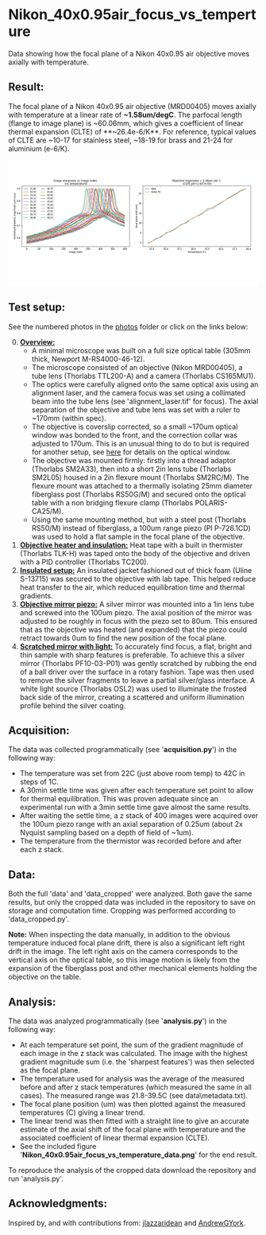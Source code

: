 # Nikon_40x0.95air_focus_vs_temperture
Data showing how the focal plane of a Nikon 40x0.95 air objective moves axially with temperature.

## Result:
The focal plane of a Nikon 40x0.95 air objective (MRD00405) moves axially with temperature at a linear rate of **~1.58um/degC**. The parfocal length (flange to image plane) is ~60.06mm, which gives a coefficient of linear thermal expansion (CLTE) of
**~26.4e-6/K**. For reference, typical values of CLTE are ~10-17 for stainless steel, ~18-19 for brass and 21-24 for aluminium (e-6/K).

![social_preview](https://github.com/amsikking/Nikon_40x0.95air_focus_vs_temperture/blob/main/social_preview.png)

## Test setup:
See the numbered photos in the [photos](https://github.com/amsikking/Nikon_40x0.95air_focus_vs_temperture/tree/main/photos) folder or click on the links below:

0) [**Overview:**](https://github.com/amsikking/Nikon_40x0.95air_focus_vs_temperture/blob/main/photos/0_overview.jpg)
    - A minimal microscope was built on a full size optical table (305mm thick, Newport M-RS4000-46-12).
    - The microscope consisted of an objective (Nikon MRD00405), a tube lens (Thorlabs TTL200-A) and a camera (Thorlabs CS165MU1).
    - The optics were carefully aligned onto the same optical axis using an alignment laser, and the camera focus was set using a collimated beam into the tube lens (see 'alignment_laser.tif' for focus). The axial separation of the objective and tube lens was set with a ruler to ~170mm (within spec).
    - The objective is coverslip corrected, so a small ~170um optical window was bonded to the front, and the correction collar was adjusted to 170um. This is an unusual thing to do to but is required for another setup, see [here](https://andrewgyork.github.io/high_na_single_objective_lightsheet/appendix.html#Parts_em_optical) for details on the optical window.
    - The objective was mounted firmly: firstly into a thread adaptor (Thorlabs SM2A33), then into a short 2in lens tube (Thorlabs SM2L05) housed in a 2in flexure mount (Thorlabs SM2RC/M). The flexure mount was attached to a thermally isolating 25mm diameter fiberglass post (Thorlabs RS50G/M) and secured onto the optical table with a non bridging flexure clamp (Thorlabs POLARIS-CA25/M).
    - Using the same mounting method, but with a steel post (Thorlabs RS50/M) instead of fiberglass, a 100um range piezo (PI P-726.1CD) was used to hold a flat sample in the focal plane of the objective.
1) [**Objective heater and insulation:**](https://github.com/amsikking/Nikon_40x0.95air_focus_vs_temperture/blob/main/photos/1_objective_heater_and_insulation.jpg) Heat tape with a built in thermister (Thorlabs TLK-H) was taped onto the body of the objective and driven with a PID controller (Thorlabs TC200).
2) [**Insulated setup:**](https://github.com/amsikking/Nikon_40x0.95air_focus_vs_temperture/blob/main/photos/2_insulated_setup.jpg) An insulated jacket fashioned out of thick foam (Uline S-13715) was secured to the objective with lab tape. This helped reduce heat transfer to the air, which reduced equilibration time and thermal gradients.
3) [**Objective mirror piezo:**](https://github.com/amsikking/Nikon_40x0.95air_focus_vs_temperture/blob/main/photos/3_objective_mirror_piezo.jpg) A silver mirror was mounted into a 1in lens tube and screwed into the 100um piezo. The axial position of the mirror was adjusted to be roughly in focus with the piezo set to 80um. This ensured that as the objective was heated (and expanded) that the piezo could retract towards 0um to find the new position of the focal plane.
4) [**Scratched mirror with light:**](https://github.com/amsikking/Nikon_40x0.95air_focus_vs_temperture/blob/main/photos/4_scratched_mirror_with_light.jpg) To accurately find focus, a flat, bright and thin sample with sharp features is preferable. To achieve this a silver mirror (Thorlabs PF10-03-P01) was gently scratched by rubbing the end of a ball driver over the surface in a rotary fashion. Tape was then used to remove the silver fragments to leave a partial silver/glass interface. A white light source (Thorlabs OSL2) was used to illuminate the frosted back side of the mirror, creating a scattered and uniform illumination profile behind the silver coating.

## Acquisition:
The data was collected programmatically (see '**acquisition.py**') in the following way:
- The temperature was set from 22C (just above room temp) to 42C in steps of 1C.
- A 30min settle time was given after each temperature set point to allow for thermal equilibration. This was proven adequate since an experimental run with a 3min settle time gave almost the same results.
- After waiting the settle time, a z stack of 400 images were acquired over the 100um piezo range with an axial separation of 0.25um (about 2x Nyquist sampling based on a depth of field of ~1um).
- The temperature from the thermistor was recorded before and after each z stack.

## Data:
Both the full 'data' and 'data_cropped' were analyzed. Both gave the same results, but only the cropped data was included in the repository to save on storage and computation time. Cropping was performed according to 'data_cropped.py'.

**Note:** When inspecting the data manually, in addition to the obvious temperature induced focal plane drift, there is also a significant left right drift in the image. The left right axis on the camera corresponds to the vertical axis on the optical table, so this image motion is likely from the expansion of the fiberglass post and other mechanical elements holding the objective on the table.

## Analysis:
The data was analyzed programmatically (see '**analysis.py**') in the following way:
- At each temperature set point, the sum of the gradient magnitude of each image in the z stack was calculated. The image with the highest gradient magnitude sum (i.e. the 'sharpest features') was then selected as the focal plane.
- The temperature used for analysis was the average of the measured before and after z stack temperatures (which measured the same in all cases). The measured range was 21.8-39.5C (see data\metadata.txt).
- The focal plane position (um) was then plotted against the measured temperatures (C) giving a linear trend.
- The linear trend was then fitted with a straight line to give an accurate estimate of the axial shift of the focal plane with temperature and the associated coefficient of linear thermal expansion (CLTE).
- See the included figure '**Nikon_40x0.95air_focus_vs_temperature_data.png**' for the end result.

To reproduce the analysis of the cropped data download the repository and run 'analysis.py'.

## Acknowledgments:
Inspired by, and with contributions from: [jlazzaridean](https://github.com/jlazzaridean) and [AndrewGYork](https://github.com/AndrewGYork).

